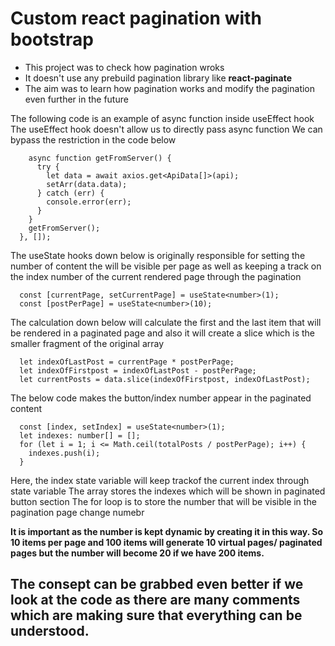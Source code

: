 # Custom react pagination with bootstrap

- This project was to check how pagination wroks
- It doesn't use any prebuild pagination library like **react-paginate**
- The aim was to learn how pagination works and modify the pagination even further in the future

The following code is an example of async function inside useEffect hook
The useEffect hook doesn't allow us to directly pass async function
We can bypass the restriction in the code below

```useEffect(() => {
    async function getFromServer() {
      try {
        let data = await axios.get<ApiData[]>(api);
        setArr(data.data);
      } catch (err) {
        console.error(err);
      }
    }
    getFromServer();
  }, []);
```

The useState hooks down below is originally responsible for setting the number of content the will be visible per page as well as keeping a track on the index number of the current rendered page through the pagination

```
  const [currentPage, setCurrentPage] = useState<number>(1);
  const [postPerPage] = useState<number>(10);
```

The calculation down below will calculate the first and the last item that will be rendered in a paginated page and also it will create a slice which is the smaller fragment of the original array

```
  let indexOfLastPost = currentPage * postPerPage;
  let indexOfFirstpost = indexOfLastPost - postPerPage;
  let currentPosts = data.slice(indexOfFirstpost, indexOfLastPost);
```

The below code makes the button/index number appear in the paginated content

```
  const [index, setIndex] = useState<number>(1);
  let indexes: number[] = [];
  for (let i = 1; i <= Math.ceil(totalPosts / postPerPage); i++) {
    indexes.push(i);
  }
```

Here, the index state variable will keep trackof the current index through state variable
The array stores the indexes which will be shown in paginated button section
The for loop is to store the number that will be visible in the pagination page change numebr

**It is important as the number is kept dynamic by creating it in this way. So 10 items per page and 100 items will generate 10 virtual pages/ paginated pages but the number will become 20 if we have 200 items.**

## The consept can be grabbed even better if we look at the code as there are many comments which are making sure that everything can be understood.
